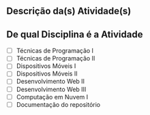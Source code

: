 ## Descrição da(s) Atividade(s)

<!-- Descreva o que a Atividade faz. -->

<!-- Se possível, adicione uma imagem ou vídeo para poder ver a atividade realizada -->

## De qual Disciplina é a Atividade

- [ ] Técnicas de Programação I
- [ ] Técnicas de Programação II
- [ ] Dispositivos Móveis I
- [ ] Dispositivos Móveis II
- [ ] Desenvolvimento Web II
- [ ] Desenvolvimento Web III
- [ ] Computação em Nuvem I
- [ ] Documentação do repositório

